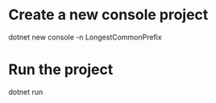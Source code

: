 # Create a new console project
dotnet new console -n LongestCommonPrefix

# Run the project
dotnet run
